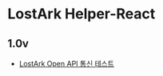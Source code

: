 # LostArk Helper-React
 
## 1.0v
- [LostArk Open API 통신 테스트]([https://github.com/peppermintt0504/LostArk-Helper-React/issues/1](https://pepperminttt.tistory.com/94)https://pepperminttt.tistory.com/94)
